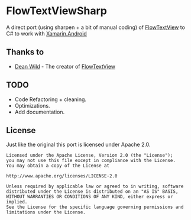 FlowTextViewSharp
=================

A direct port (using sharpen + a bit of manual coding) of [FlowTextView](https://code.google.com/p/android-flowtextview/) to C# to work with [Xamarin.Android](http://xamarin.com/monoforandroid)

Thanks to
---------
* [Dean Wild](http://www.deanwild.co.uk/) - The creator of [FlowTextView](https://code.google.com/p/android-flowtextview/)

TODO
----
* Code Refactoring + cleaning.
* Optimizations.
* Add documentation.

License
-------
Just like the original this port is licensed under Apache 2.0.
    
    Licensed under the Apache License, Version 2.0 (the "License");
    you may not use this file except in compliance with the License.
    You may obtain a copy of the License at
    
    http://www.apache.org/licenses/LICENSE-2.0
    
    Unless required by applicable law or agreed to in writing, software
    distributed under the License is distributed on an "AS IS" BASIS,
    WITHOUT WARRANTIES OR CONDITIONS OF ANY KIND, either express or implied.
    See the License for the specific language governing permissions and
    limitations under the License.
